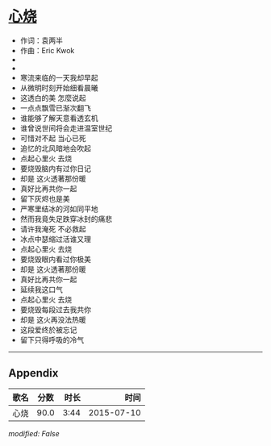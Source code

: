 # [心烧](https://music.163.com/song?id=33111725)

* 作词：袁两半
* 作曲：Eric Kwok
*
*
* 寒流来临的一天我却早起
* 从微明时刻开始细看晨曦
* 这透白的美 怎麼说起
* 一点点飘雪已渐次翻飞
* 谁能够了解天意看透玄机
* 谁曾说世间将会走进温室世纪
* 可惜对不起 当心已死
* 追忆的北风暗地会吹起
* 点起心里火 去烧
* 要烧毁脑内有过你日记
* 却是 这火透著那份暖
* 真好比再共你一起
* 留下灰烬也是美
* 严寒里结冰的河如同平地
* 然而我竟失足跌穿冰封的痛悲
* 请许我淹死 不必救起
* 冰点中瑟缩过活谁又理
* 点起心里火 去烧
* 要烧毁眼内看过你极美
* 却是 这火透著那份暖
* 真好比再共你一起
* 延续我这口气
* 点起心里火 去烧
* 要烧毁每段过去我共你
* 却是 这火再没法热暖
* 这段爱终於被忘记
* 留下只得呼吸的冷气


---

## Appendix

|歌名|分数|时长|时间|
|:---|:---:|---:|---:|
|心烧|90.0|3:44|2015-07-10

*modified: False*